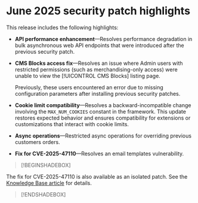 # June 2025 security patch highlights

This release includes the following highlights:

- **API performance enhancement**—Resolves performance degradation in bulk asynchronous web API endpoints that were introduced after the previous security patch.<!-- AC-14078 -->

- **CMS Blocks access fix**—Resolves an issue where Admin users with restricted permissions (such as merchandising-only access) were unable to view the [!UICONTROL CMS Blocks] listing page. 

  Previously, these users encountered an error due to missing configuration parameters after installing previous security patches.<!-- AC-14087 -->

- **Cookie limit compatibility**—Resolves a backward-incompatible change involving the `MAX_NUM_COOKIES` constant in the framework. This update restores expected behavior and ensures compatibility for extensions or customizations that interact with cookie limits.<!-- AC-14475 -->

- **Async operations**—Restricted async operations for overriding previous customers orders.<!-- AC-13917 -->

- **Fix for CVE-2025-47110**—Resolves an email templates vulnerability.<!-- AC-14695 -->

>[!BEGINSHADEBOX]

The fix for CVE-2025-47110 is also available as an isolated patch. See the [Knowledge Base article](https://experienceleague.adobe.com/en/docs/commerce-knowledge-base/kb/troubleshooting/known-issues-patches-attached/security-update-available-for-adobe-commerce-apsb25-50) for details.

>[!ENDSHADEBOX]